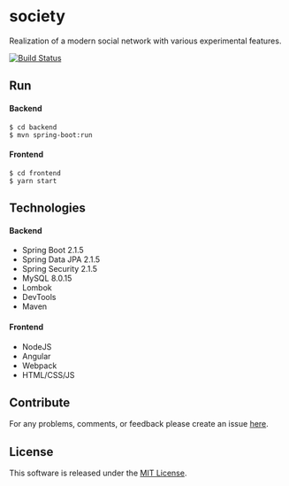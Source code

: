 # society
Realization of a modern social network with various experimental features.

[![Build Status](https://travis-ci.com/perfectstorms/society.svg?branch=master)](https://travis-ci.com/perfectstorms/society)

## Run
#### Backend
```
$ cd backend
$ mvn spring-boot:run
```

#### Frontend
```
$ cd frontend
$ yarn start
```

## Technologies
#### Backend
- Spring Boot 2.1.5
- Spring Data JPA 2.1.5
- Spring Security 2.1.5
- MySQL 8.0.15
- Lombok
- DevTools
- Maven

#### Frontend
- NodeJS
- Angular
- Webpack
- HTML/CSS/JS

## Contribute
For any problems, comments, or feedback please create an issue 
[here](https://github.com/perfectstorms/society/issues).
<br>

## License
This software is released under the [MIT License](http://mitlicense.org).
